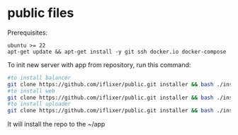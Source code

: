 # public files

Prerequisites:
```
ubuntu >= 22
apt-get update && apt-get install -y git ssh docker.io docker-compose
```

To init new server with app from repository, run this command:
```bash
#to install balancer
git clone https://github.com/iflixer/public.git installer && bash ./installer/init.sh iflixer/balancer.git && rm -rf installer
#to install web
git clone https://github.com/iflixer/public.git installer && bash ./installer/init.sh iflixer/web.git && rm -rf installer
#to install uploader
git clone https://github.com/iflixer/public.git installer && bash ./installer/init.sh iflixer/web-uploader.git && rm -rf installer
```
It will install the repo to the ~/app

